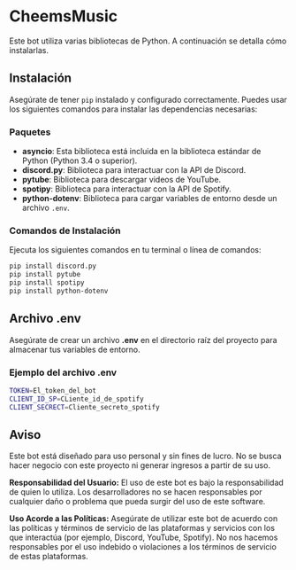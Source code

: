 # CheemsMusic
Este bot utiliza varias bibliotecas de Python. A continuación se detalla cómo instalarlas.

## Instalación

Asegúrate de tener `pip` instalado y configurado correctamente. Puedes usar los siguientes comandos para instalar las dependencias necesarias:

### Paquetes

- **asyncio**: Esta biblioteca está incluida en la biblioteca estándar de Python (Python 3.4 o superior).
- **discord.py**: Biblioteca para interactuar con la API de Discord.
- **pytube**: Biblioteca para descargar videos de YouTube.
- **spotipy**: Biblioteca para interactuar con la API de Spotify.
- **python-dotenv**: Biblioteca para cargar variables de entorno desde un archivo `.env`.

### Comandos de Instalación

Ejecuta los siguientes comandos en tu terminal o línea de comandos:

```sh
pip install discord.py
pip install pytube
pip install spotipy
pip install python-dotenv

```
## Archivo .env
Asegúrate de crear un archivo **.env** en el directorio raíz del proyecto para almacenar tus variables de entorno.
### Ejemplo del archivo .env 
```sh
TOKEN=El_token_del_bot
CLIENT_ID_SP=CLiente_id_de_spotify
CLIENT_SECRECT=Cliente_secreto_spotify
```

## Aviso

Este bot está diseñado para uso personal y sin fines de lucro. No se busca hacer negocio con este proyecto ni generar ingresos a partir de su uso.

**Responsabilidad del Usuario:** El uso de este bot es bajo la responsabilidad de quien lo utiliza. Los desarrolladores no se hacen responsables por cualquier daño o problema que pueda surgir del uso de este software.

**Uso Acorde a las Políticas:** Asegúrate de utilizar este bot de acuerdo con las políticas y términos de servicio de las plataformas y servicios con los que interactúa (por ejemplo, Discord, YouTube, Spotify). No nos hacemos responsables por el uso indebido o violaciones a los términos de servicio de estas plataformas.
